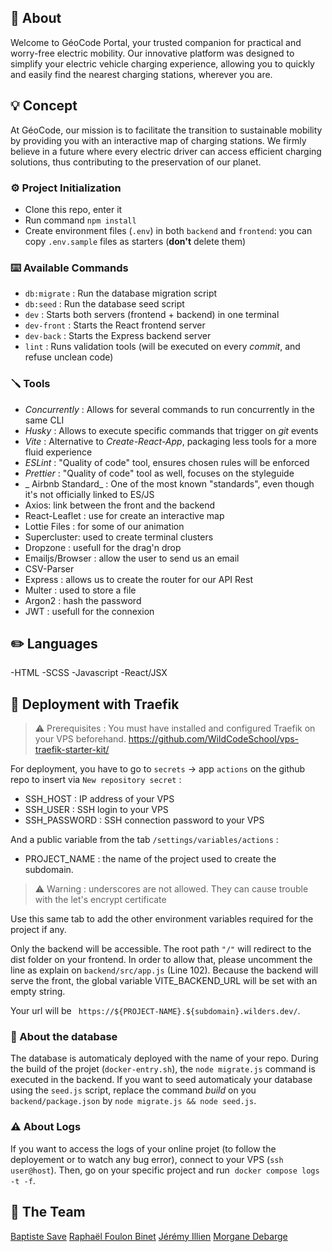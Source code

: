 ## 📄 About
Welcome to GéoCode Portal, your trusted companion for practical and worry-free electric mobility. Our innovative platform was designed to simplify your electric vehicle charging experience, allowing you to quickly and easily find the nearest charging stations, wherever you are.

## 💡 Concept

At GéoCode, our mission is to facilitate the transition to sustainable mobility by providing you with an interactive map of charging stations. We firmly believe in a future where every electric driver can access efficient charging solutions, thus contributing to the preservation of our planet.


### ⚙️ Project Initialization

- Clone this repo, enter it
- Run command `npm install`
- Create environment files (`.env`) in both `backend` and `frontend`: you can copy `.env.sample` files as starters (**don't** delete them)

### ⌨️ Available Commands

- `db:migrate` : Run the database migration script
- `db:seed` : Run the database seed script
- `dev` : Starts both servers (frontend + backend) in one terminal
- `dev-front` : Starts the React frontend server
- `dev-back` : Starts the Express backend server
- `lint` : Runs validation tools (will be executed on every _commit_, and refuse unclean code)



### 🪛 Tools

- _Concurrently_ : Allows for several commands to run concurrently in the same CLI
- _Husky_ : Allows to execute specific commands that trigger on _git_ events
- _Vite_ : Alternative to _Create-React-App_, packaging less tools for a more fluid experience
- _ESLint_ : "Quality of code" tool, ensures chosen rules will be enforced
- _Prettier_ : "Quality of code" tool as well, focuses on the styleguide
- _ Airbnb Standard_ : One of the most known "standards", even though it's not officially linked to ES/JS
- Axios: link between the front and the backend
- React-Leaflet : use for create an interactive map
- Lottie Files : for some of our animation
- Supercluster: used to create terminal clusters
- Dropzone : usefull for the drag'n drop
- Emailjs/Browser : allow the user to send us an email
- CSV-Parser
- Express : allows us to create the router for our API Rest
- Multer : used to store a file
- Argon2 : hash the password
- JWT : usefull for the connexion 

## ✏️ Languages
-HTML
-SCSS
-Javascript
-React/JSX

## 🏹 Deployment with Traefik

> ⚠️ Prerequisites : You must have installed and configured Traefik on your VPS beforehand.
> https://github.com/WildCodeSchool/vps-traefik-starter-kit/

For deployment, you have to go to `secrets` → app `actions` on the github repo to insert via `New repository secret` :

- SSH_HOST : IP address of your VPS
- SSH_USER : SSH login to your VPS
- SSH_PASSWORD : SSH connection password to your VPS

And a public variable from the tab `/settings/variables/actions` :

- PROJECT_NAME : the name of the project used to create the subdomain.

> ⚠️ Warning : underscores are not allowed. They can cause trouble with the let's encrypt certificate

Use this same tab to add the other environment variables required for the project if any.

Only the backend will be accessible. The root path `"/"` will redirect to the dist folder on your frontend. In order to allow that, please uncomment the line as explain on `backend/src/app.js` (Line 102).
Because the backend will serve the front, the global variable VITE_BACKEND_URL will be set with an empty string.

Your url will be ` https://${PROJECT-NAME}.${subdomain}.wilders.dev/`.

### 💾 About the database

The database is automaticaly deployed with the name of your repo. During the build of the projet (`docker-entry.sh`), the `node migrate.js` command is executed in the backend. If you want to seed automaticaly your database using the `seed.js` script, replace the command _build_ on you `backend/package.json` by `node migrate.js && node seed.js`.



### ⚠️ About Logs

If you want to access the logs of your online projet (to follow the deployement or to watch any bug error), connect to your VPS (`ssh user@host`).
Then, go on your specific project and run  `docker compose logs -t -f`.

## 🙏 The Team
[Baptiste Save](https://github.com/Batsave)
[Raphaël Foulon Binet](https://github.com/Rapha2202)
[Jérémy Illien](https://github.com/Merafath)
[Morgane Debarge](https://github.com/Enagrom5)
